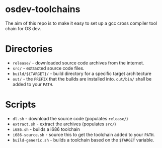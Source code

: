 # osdev-toolchains

The aim of this repo is to make it easy to set up a gcc cross compiler tool chain for OS dev.

# Directories

* `release/` - downloaded source code archives from the internet.
* `src/` - extracted source code files.
* `build/${TARGET}/` - build directory for a specific target architecture
* `out/` - the `PREFIX` that the builds are installed into. `out/bin/` shall be added to your `PATH`.

# Scripts

* `dl.sh` - download the source code (populates `release/`)
* `extract.sh` - extract the archives (populates `src/`)
* `i686.sh` - builds a i686 toolchain
* `i686-source.sh` - source this to get the toolchain added to your `PATH`.
* `build-generic.sh` - builds a toolchain based on the `$TARGET` variable.

